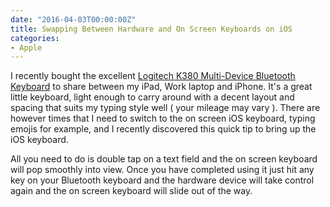 ```yaml
---
date: "2016-04-03T00:00:00Z"
title: Swapping Between Hardware and On Screen Keyboards on iOS
categories:
- Apple
---
```


I recently bought the excellent [Logitech K380 Multi-Device Bluetooth Keyboard](http://www.amazon.co.uk/gp/product/B013SL1YXO/ref=as_li_tl?ie=UTF8&camp=1634&creative=6738&creativeASIN=B013SL1YXO&linkCode=as2&tag=muxtoncom-21) to share between my iPad, Work laptop and iPhone. It's a great little keyboard, light enough to carry around with a decent layout and spacing that suits my typing style well ( your mileage may vary ). There are however times that I need to switch to the on screen iOS keyboard, typing emojis for example, and I recently discovered this quick tip to bring up the iOS keyboard.

All you need to do is double tap on a text field and the on screen keyboard will pop smoothly into view. Once you have completed using it just hit any key on your Bluetooth keyboard and the hardware device will take control again and the on screen keyboard will slide out of the way.
